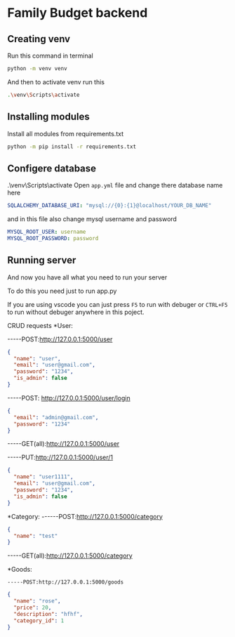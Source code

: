 # Family Budget backend

## Creating venv

Run this command in terminal

```bash
python -m venv venv
```

And then to activate venv run this

```bash
.\venv\Scripts\activate
```

## Installing modules

Install all modules from requirements.txt

```bash
python -m pip install -r requirements.txt
```

## Configere database

.\venv\Scripts\activate
Open `app.yml` file and change there database name here

```yml
SQLALCHEMY_DATABASE_URI: "mysql://{0}:{1}@localhost/YOUR_DB_NAME"
```

and in this file also change mysql username and password

```yml
MYSQL_ROOT_USER: username
MYSQL_ROOT_PASSWORD: password
```

## Running server

And now you have all what you need to run your server

To do this you need just to run app.py

If you are using vscode you can just press `F5` to run with debuger or `CTRL+F5` to run without debuger anywhere in this poject.

CRUD requests
\*User:

-----POST:http://127.0.0.1:5000/user

```json
{
  "name": "user",
  "email": "user@gmail.com",
  "password": "1234",
  "is_admin": false
}
```

-----POST: http://127.0.0.1:5000/user/login

```json
{
  "email": "admin@gmail.com",
  "password": "1234"
}
```

-----GET(all):http://127.0.0.1:5000/user

-----PUT:http://127.0.0.1:5000/user/1

```json
{
  "name": "user1111",
  "email": "user@gmail.com",
  "password": "1234",
  "is_admin": false
}
```

\*Category:
------POST:http://127.0.0.1:5000/category

```json
{
  "name": "test"
}
```

-----GET(all):http://127.0.0.1:5000/category

\*Goods:

```
-----POST:http://127.0.0.1:5000/goods
```

```json
{
  "name": "rose",
  "price": 20,
  "description": "hfhf",
  "category_id": 1
}
```
